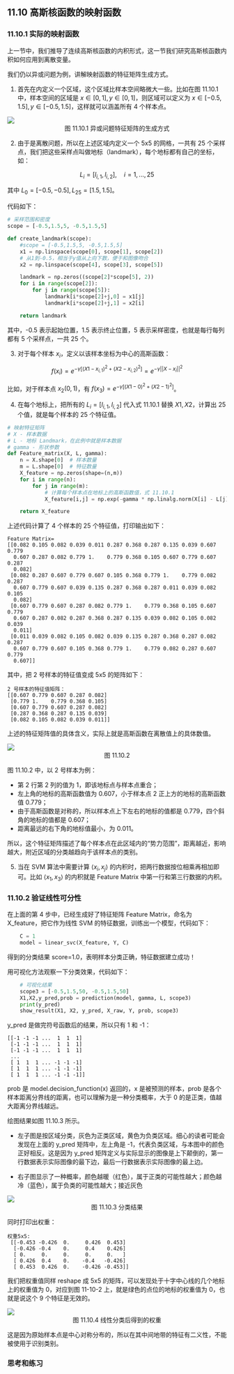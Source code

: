 
## 11.10 高斯核函数的映射函数

### 11.10.1 实际的映射函数

上一节中，我们推导了连续高斯核函数的内积形式，这一节我们研究高斯核函数内积如何应用到离散变量。

我们仍以异或问题为例，讲解映射函数的特征矩阵生成方式。

1. 首先在内定义一个区域，这个区域比样本空间略微大一些。比如在图 11.10.1 中，样本空间的区域是 $x \in [0,1],y \in [0,1]$，则区域可以定义为 $x \in [-0.5,1.5],y \in [-0.5,1.5]$，这样就可以涵盖所有 4 个样本点。

<img src="./images/11-10-1.png" />

<center>图 11.10.1 异或问题特征矩阵的生成方式</center>

2. 由于是离散问题，所以在上述区域内定义一个 5x5 的网格，一共有 25 个采样点，我们把这些采样点叫做地标（landmark），每个地标都有自己的坐标，如：

$$L_i=[l_{i,1},l_{i,2}], \quad i=1,...,25$$

其中 $L_0=[-0.5,-0.5],L_{25}=[1.5,1.5]$。

代码如下：

```python
# 采样范围和密度
scope = [-0.5,1.5,5, -0.5,1.5,5]

def create_landmark(scope):
    #scope = [-0.5,1.5,5, -0.5,1.5,5]
    x1 = np.linspace(scope[0], scope[1], scope[2])
    # 从1到-0.5，相当于y值从上向下数，便于和图像吻合
    x2 = np.linspace(scope[4], scope[3], scope[5])

    landmark = np.zeros((scope[2]*scope[5], 2))
    for i in range(scope[2]):
        for j in range(scope[5]):
            landmark[i*scope[2]+j,0] = x1[j]
            landmark[i*scope[2]+j,1] = x2[i]

    return landmark
```

其中，-0.5 表示起始位置，1.5 表示终止位置，5 表示采样密度，也就是每行每列都有 5 个采样点，一共 25 个。

3. 对于每个样本 $x_i$，定义以该样本坐标为中心的高斯函数：
   
$$
f(x_i) = e^{-\gamma \big [(X1-x_{i,1})^2+(X2-x_{i,2})^2 \big ]} =e^{-\gamma ||X-x_{i}||^2}
\tag{11.10.1}
$$

比如，对于样本点 $x_2(0,1)$，有 $f(x_3)=e^{-\gamma \big[(X1-0)^2+(X2-1)^2\big]}$。

4. 在每个地标上，把所有的 $L_i=[l_{i,1},l_{i,2}]$ 代入式 11.10.1 替换 $X1,X2$，计算出 25 个值，就是每个样本的 25 个特征值。

```python
# 映射特征矩阵
# X - 样本数据
# L - 地标 Landmark，在此例中就是样本数据
# gamma - 形状参数
def Feature_matrix(X, L, gamma):
    n = X.shape[0]  # 样本数量
    m = L.shape[0]  # 特征数量
    X_feature = np.zeros(shape=(n,m))
    for i in range(n):
        for j in range(m):
            # 计算每个样本点在地标上的高斯函数值，式 11.10.1 
            X_feature[i,j] = np.exp(-gamma * np.linalg.norm(X[i] - L[j])**2)

    return X_feature
```

上述代码计算了 4 个样本的 25 个特征值，打印输出如下：

```
Feature Matrix=
[[0.082 0.105 0.082 0.039 0.011 0.287 0.368 0.287 0.135 0.039 0.607 0.779
  0.607 0.287 0.082 0.779 1.    0.779 0.368 0.105 0.607 0.779 0.607 0.287
  0.082]
 [0.082 0.287 0.607 0.779 0.607 0.105 0.368 0.779 1.    0.779 0.082 0.287
  0.607 0.779 0.607 0.039 0.135 0.287 0.368 0.287 0.011 0.039 0.082 0.105
  0.082]
 [0.607 0.779 0.607 0.287 0.082 0.779 1.    0.779 0.368 0.105 0.607 0.779
  0.607 0.287 0.082 0.287 0.368 0.287 0.135 0.039 0.082 0.105 0.082 0.039
  0.011]
 [0.011 0.039 0.082 0.105 0.082 0.039 0.135 0.287 0.368 0.287 0.082 0.287
  0.607 0.779 0.607 0.105 0.368 0.779 1.    0.779 0.082 0.287 0.607 0.779
  0.607]]
```
其中，把 2 号样本的特征值变成 5x5 的矩阵如下：
```
2 号样本的特征值矩阵：
[[0.607 0.779 0.607 0.287 0.082]
 [0.779 1.    0.779 0.368 0.105]
 [0.607 0.779 0.607 0.287 0.082]
 [0.287 0.368 0.287 0.135 0.039]
 [0.082 0.105 0.082 0.039 0.011]]
```

上述的特征矩阵值的具体含义，实际上就是高斯函数在离散值上的具体数值。

<img src="./images/11-10-2.png" />

<center>图 11.10.2 </center>

图 11.10.2 中，以 2 号样本为例：
- 第 2 行第 2 列的值为 1，即该地标点与样本点重合；
- 左上角的地标的高斯函数值为 0.607，小于样本点 2 正上方的地标的高斯函数值 0.779；
- 由于高斯函数是对称的，所以样本点上下左右的地标的值都是 0.779，四个斜角的地标的值都是 0.607；
- 距离最远的右下角的地标值最小，为 0.011。

所以，这个特征矩阵描述了每个样本点在此区域内的“势力范围”，距离越近，影响越大，附近区域的分类越趋向于该样本点的类别。


5. 当在 SVM 算法中需要计算 $\langle x_i,x_j \rangle$ 的内积时，把两行数据按位相乘再相加即可。比如 $\langle x_1,x_3 \rangle$ 的内积就是 Feature Matrix 中第一行和第三行数据的内积。

### 11.10.2 验证线性可分性

在上面的第 4 步中，已经生成好了特征矩阵 Feature Matrix，命名为 X_feature，把它作为线性 SVM 的特征数据，训练出一个模型，代码如下：

```python
    C = 1
    model = linear_svc(X_feature, Y, C)
```
得到的分类结果 score=1.0，表明样本分类正确，特征数据建立成功！

用可视化方法观察一下分类效果，代码如下：

```python
    # 可视化结果
    scope3 = [-0.5,1.5,50, -0.5,1.5,50]
    X1,X2,y_pred,prob = prediction(model, gamma, L, scope3)
    print(y_pred)
    show_result(X1, X2, y_pred, X_raw, Y, prob, scope3)
```
y_pred 是做完符号函数后的结果，所以只有 1 和 -1：
```
[[-1 -1 -1 ...  1  1  1]
 [-1 -1 -1 ...  1  1  1]
 [-1 -1 -1 ...  1  1  1]
 ...
 [ 1  1  1 ... -1 -1 -1]
 [ 1  1  1 ... -1 -1 -1]
 [ 1  1  1 ... -1 -1 -1]]
```

prob 是 model.decision_function(x) 返回的，x 是被预测的样本，prob 是各个样本距离分界线的距离，也可以理解为是一种分类概率，大于 0 的是正类，值越大距离分界线越远。

绘图结果如图 11.10.3 所示。
- 左子图是按区域分类，灰色为正类区域，黄色为负类区域。细心的读者可能会发现在上面的 y_pred 矩阵中，左上角是 -1，代表负类区域，与本图中的颜色正好相反。这是因为 y_pred 矩阵定义与实际显示的图像是上下颠倒的，第一行数据表示实际图像的最下边，最后一行数据表示实际图像的最上边。

- 右子图显示了一种概率，颜色越暖（红色），属于正类的可能性越大；颜色越冷（蓝色），属于负类的可能性越大；接近灰色

<img src="./images/11-10-3.png" />

<center>图 11.10.3 分类结果</center>

同时打印出权重：
```
权重5x5:
 [[-0.453 -0.426  0.     0.426  0.453]
  [-0.426 -0.4    0.     0.4    0.426]
  [ 0.     0.     0.     0.     0.   ]
  [ 0.426  0.4    0.    -0.4   -0.426]
  [ 0.453  0.426  0.    -0.426 -0.453]]
```

我们把权重值同样 reshape 成 5x5 的矩阵，可以发现处于十字中心线的几个地标上的权重值为 0，对应到图 11-10-2 上，就是绿色的点位的地标的权重值为 0，也就是说这个 9 个特征是无效的。

<img src="./images/11-10-4.png" />
<center>图 11.10.4 线性分类后得到的权重</center>

这是因为原始样本点是中心对称分布的，所以在其中间地带的特征有二义性，不能被使用于识别类别。


### 思考和练习

